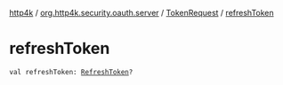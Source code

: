 [http4k](../../index.md) / [org.http4k.security.oauth.server](../index.md) / [TokenRequest](index.md) / [refreshToken](./refresh-token.md)

# refreshToken

`val refreshToken: `[`RefreshToken`](../../org.http4k.security.oauth.server.refreshtoken/-refresh-token/index.md)`?`